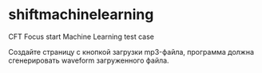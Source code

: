 # shiftmachinelearning
CFT Focus start Machine Learning test case

Создайте страницу с кнопкой загрузки mp3-файла, программа должна сгенерировать waveform загруженного файла.
